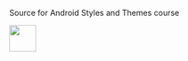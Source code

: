 Source for Android Styles and Themes course

<img src="https://cloud.githubusercontent.com/assets/6922904/23335824/7a4cb69a-fb8b-11e6-97cc-52e0709a52f4.png" width="48">
